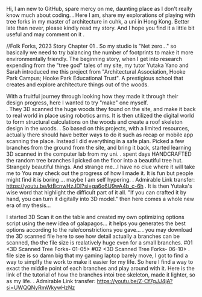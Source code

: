 Hi, I am new to GitHub, spare mercy on me, daunting place as I don't really know much about coding. 
.
Here I am, share my explorations of playing with tree forks in my master of architecture in cuhk, a uni in Hong Kong.
Better late than never, please kindly read my story. And I hope you find it a little bit useful and may comment on it .

//Folk Forks, 2023
Story Chapter 01 
.
So my studio is "Net zero..." so basically we need to try balancing the number of footprints to make it more environmentally friendly. 
The beginning story, when I get into research expending from the "tree god" tales of my site, my tutor Yutaka Yano and Sarah introduced me 
this project from "Architectural Association, Hooke Park Campus; Hooke Park Educational Trust". 
A prestigious school that creates and explore architecture things out of the woods. 

With a fruitful journey through looking how they made it through their design progress, here I wanted to try "make" one myself.  
. 
They 3D scanned the huge woods they found on the site, and make it back to real world in place using robotics arms. 
It is then utilized the digital world to form structural calculations on the woods and create a roof skeleton design in the woods. 
. 
So based on this projects, with a limited resources, actually there should have better ways to do it such as recap or mobile app scanning the place.
Instead I did everything in a safe plan. Picked a few branches from the ground from the site, and bring it back, started learning 3D scanned in the computer lab from my uni.
.
spent days HANDCRAFTED the random tree branches I picked on the floor into a beautiful tree hut. Strangely beautiful things. And strange me...I have no clue where it will take me to
You may check out the progress of how I made it. It is fun but people might find it is boring … maybe I am self hypering.
.
Admirable Link transfer:  https://youtu.be/ktBcnwHzJDI?si=ga6o6U9wA4b_c-6h
. 
It is then Yutaka's wise word that highlight the difficult part of it all. "If you can crafted it by hand, you can turn it digitally into 3D model." then here comes a whole new era of my thesis...

I started 3D Scan it on the table and created my own optimizing options script using the new idea of galapagos... it helps you generates the best options according to the rule/constrictions you gave...
.
you may download the 3D scanned file here to see how detail actually a branches can be scanned, tho the file size is realatively huge even for a small branches.
#01 <3D Scanned Tree Forks- 01-05> 
#02 <3D Scanned Tree Forks- 06-10>
.
file size is so damn big that my gaming laptop barely move, I got to find a way to simplfy the work to make it easier for my life.
So here I find a way to exact the middle point of each branches and play around with it. Here is the link of the tutorial of how the branches intoi tree skeleton, made it lighter, so as my life. 
.
Admirable Link transfer: https://youtu.be/Z-Cf7gJJ4jA?si=UWQQNyRmWkywHzNz
